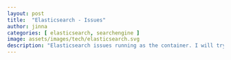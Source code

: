 ```yaml
---
layout: post
title:  "Elasticsearch - Issues"
author: jinna
categories: [ elasticsearch, searchengine ]
image: assets/images/tech/elasticsearch.svg
description: "Elasticsearch issues running as the container. I will try to cover my experience of issues while running, tuning, migrating, upgrading the elasticsearch at different levels."
---
```

